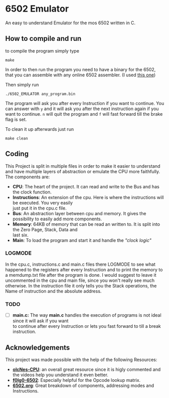 # 6502 Emulator

An easy to understand Emulator for the mos 6502 written in C.

## How to compile and run

to compile the program simply type

` make `



In order to then run the program you need to have a binary for the 6502,
that you can assemble with any online 6502 assembler. (I used [this one](https://www.masswerk.at/6502/assembler.html))

Then simply run

` ./6502_EMULATOR any_program.bin `

The program will ask you after every Instruction if you want to continue.
You can answer with `y` and it will ask you after the next instruction again if you want to continue.
`n` will quit the program and `f` will fast forward till the brake flag is set.

To clean it up afterwards just run

` make clean `

## Coding

This Project is split in multiple files in order to make it easier to understand and have multiple layers of abstraction or emulate the CPU more faithfully. 
The components are:
+ **CPU**: The heart of the project. It can read and write to the Bus and has the clock function.
+ **Instructions**: An extension of the cpu. Here is where the instructions will be executed. You very easily  
                        just put it in the cpu.c file.
+ **Bus**: An abstraction layer between cpu and memory. It gives the possibility to easily add more components.
+ **Memory**: 64KB of memory that can be read an written to. It is split into the Zero Page, Stack, Data and    
                  last six.
+ **Main**: To load the program and start it and handle the *"clock logic"*

### LOGMODE
In the cpu.c, instructions.c and main.c files there LOGMODE to see what happened to the registers after every 
Instruction and to print the memory to a memdump.txt file after the program is done. 
I would suggest to leave it uncommented in the cpu and main file, since you won't really see much otherwise. 
In the instruction file it only tells you the Stack operations, the Name of instruction and the absolute address.

### TODO
- [ ] **main.c:** The way **main.c** handles the execution of programs is not ideal since it will ask if you want   
                  to continue after every Instruction or lets you fast forward to till a break instruction.

## Acknowledgements

This project was made possible with the help of the following Resources:

- **[olcNes-CPU](https://github.com/OneLoneCoder/olcNES/tree/master/Part%232%20-%20CPU)**: an overall great 
            resource since it is higly commented and the videos help you understand it even better.
- **[f0lg0-6502](https://github.com/f0lg0/6502/tree/main)**: Especially helpful for the Opcode lookup matrix.
- **[6502.org](http://www.6502.org/users/obelisk/6502/index.html)**: Great breakdown of components, addressing 
modes and Instructions. 
